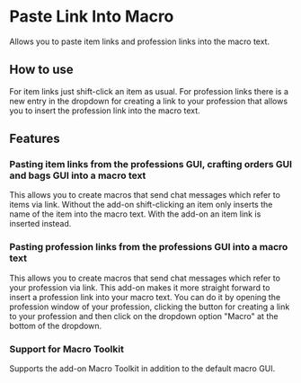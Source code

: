 # Paste Link Into Macro

Allows you to paste item links and profession links into the macro text.

## How to use

For item links just shift-click an item as usual.
For profession links there is a new entry in the dropdown for creating a link to your profession that allows you to insert the profession link into the macro text.

## Features

### Pasting item links from the professions GUI, crafting orders GUI and bags GUI into a macro text

This allows you to create macros that send chat messages which refer to items via link.
Without the add-on shift-clicking an item only inserts the name of the item into the macro text.
With the add-on an item link is inserted instead.

### Pasting profession links from the professions GUI into a macro text

This allows you to create macros that send chat messages which refer to your profession via link.
This add-on makes it more straight forward to insert a profession link into your macro text.
You can do it by opening the profession window of your profession, clicking the button for creating a link to your profession and then click on the dropdown option "Macro" at the bottom of the dropdown.

### Support for Macro Toolkit

Supports the add-on Macro Toolkit in addition to the default macro GUI.
